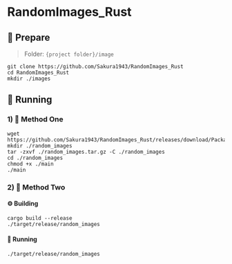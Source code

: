 # RandomImages_Rust #

## 📔 Prepare
> Folder: `{project folder}/image`
```shell
git clone https://github.com/Sakura1943/RandomImages_Rust
cd RandomImages_Rust
mkdir ./images
```



## 🏃 Running
### 1) 📔 Method One
```shell
wget https://github.com/Sakura1943/RandomImages_Rust/releases/download/Packages/random_images.tar.gz
mkdir ./random_images
tar -zxvf ./random_images.tar.gz -C ./random_images
cd ./random_images
chmod +x ./main
./main
```

### 2) 📔 Method Two
#### ⚙ Building
```shell
cargo build --release
./target/release/random_images
```

#### 🏃 Running

```shell
./target/release/random_images
```
